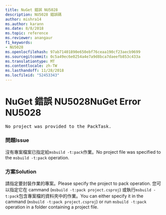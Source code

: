 ```yaml
---
title: NuGet 錯誤 NU5028
description: NU5028 錯誤碼
author: mishra14
ms.author: karann
ms.date: 8/8/2018
ms.topic: reference
ms.reviewer: anangaur
f1_keywords:
- NU5028
ms.openlocfilehash: 97ab71401890e650ebf76ceaa190cf23aecb9699
ms.sourcegitcommit: 0c5a49ec6e0254a4e7a9d8bca7daeefb853c433a
ms.translationtype: MT
ms.contentlocale: zh-TW
ms.lasthandoff: 11/28/2018
ms.locfileid: "52453343"
---
```

# <a name="nuget-error-nu5028"></a><span data-ttu-id="de9e4-103">NuGet 錯誤 NU5028</span><span class="sxs-lookup"><span data-stu-id="de9e4-103">NuGet Error NU5028</span></span>
<pre>No project was provided to the PackTask.</pre>

### <a name="issue"></a><span data-ttu-id="de9e4-104">問題</span><span class="sxs-lookup"><span data-stu-id="de9e4-104">Issue</span></span>

<span data-ttu-id="de9e4-105">沒有專案檔案已指定給`msbuild -t:pack`作業。</span><span class="sxs-lookup"><span data-stu-id="de9e4-105">No project file was specified to the `msbuild -t:pack` operation.</span></span>


### <a name="solution"></a><span data-ttu-id="de9e4-106">方案</span><span class="sxs-lookup"><span data-stu-id="de9e4-106">Solution</span></span>

<span data-ttu-id="de9e4-107">請指定要封裝作業的專案。</span><span class="sxs-lookup"><span data-stu-id="de9e4-107">Please specify the project to pack operation.</span></span>  <span data-ttu-id="de9e4-108">您可以指定它在 cammand (`msbuild -t:pack project.csproj`) 或執行`msbuild -t:pack`包含專案檔的資料夾中的作業。</span><span class="sxs-lookup"><span data-stu-id="de9e4-108">You can either specify it in the cammand (`msbuild -t:pack project.csproj`) or run `msbuild -t:pack` operation in a folder containing a project file.</span></span>

